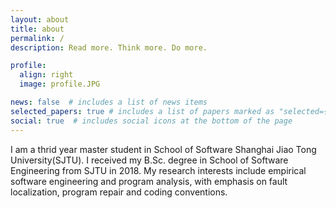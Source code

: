 ```yaml
---
layout: about
title: about
permalink: /
description: Read more. Think more. Do more.

profile:
  align: right
  image: profile.JPG

news: false  # includes a list of news items
selected_papers: true # includes a list of papers marked as "selected={true}"
social: true  # includes social icons at the bottom of the page
---
```


I am a thrid year master student in School of Software Shanghai Jiao Tong University(SJTU). I received my B.Sc. degree in School of Software Engineering from SJTU in 2018. My research interests include empirical software engineering and program analysis, with emphasis on fault localization, program repair and coding conventions.

